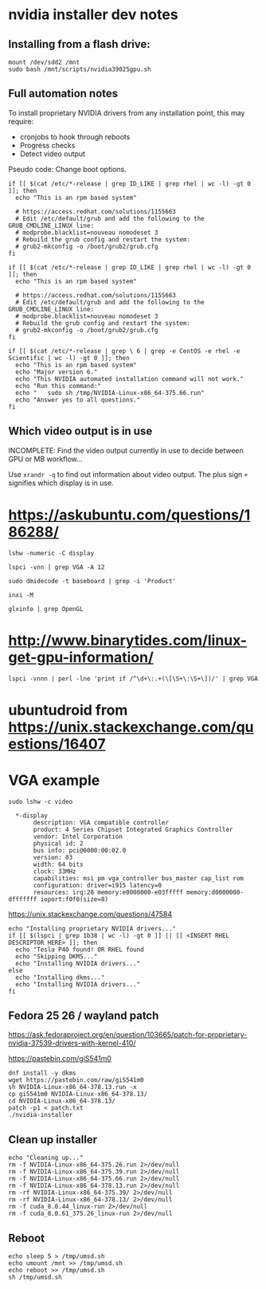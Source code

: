 # nvidia installer dev notes

## Installing from a flash drive:

```
mount /dev/sdd2 /mnt
sudo bash /mnt/scripts/nvidia39025gpu.sh
```

## Full automation notes

To install proprietary NVIDIA drivers from any installation point, this may
require:

- cronjobs to hook through reboots
- Progress checks
- Detect video output


Pseudo code: Change boot options.
```
if [[ $(cat /etc/*-release | grep ID_LIKE | grep rhel | wc -l) -gt 0 ]]; then
  echo "This is an rpm based system"

  # https://access.redhat.com/solutions/1155663
  # Edit /etc/default/grub and add the following to the GRUB_CMDLINE_LINUX line:
  # modprobe.blacklist=nouveau nomodeset 3
  # Rebuild the grub config and restart the system:
  # grub2-mkconfig -o /boot/grub2/grub.cfg
fi
  
if [[ $(cat /etc/*-release | grep ID_LIKE | grep rhel | wc -l) -gt 0 ]]; then
  echo "This is an rpm based system"
  
  # https://access.redhat.com/solutions/1155663
  # Edit /etc/default/grub and add the following to the GRUB_CMDLINE_LINUX line:
  # modprobe.blacklist=nouveau nomodeset 3
  # Rebuild the grub config and restart the system:
  # grub2-mkconfig -o /boot/grub2/grub.cfg
fi

if [[ $(cat /etc/*-release | grep \ 6 | grep -e CentOS -e rhel -e Scientific | wc -l) -gt 0 ]]; then
  echo "This is an rpm based system"
  echo "Major version 6."
  echo "This NVIDIA automated installation command will not work."
  echo "Run this command:"
  echo "   sudo sh /tmp/NVIDIA-Linux-x86_64-375.66.run"
  echo "Answer yes to all questions."
fi
```

## Which video output is in use

INCOMPLETE: Find the video output currently in use to decide between GPU or MB
workflow...

Use ```xrandr -q``` to find out information about video output.  The plus sign
```+``` signifies which display is in use.
# https://askubuntu.com/questions/186288/

```lshw -numeric -C display```

```lspci -vnn | grep VGA -A 12```

```sudo dmidecode -t baseboard | grep -i 'Product'```

```inxi -M```

```glxinfo | grep OpenGL```

# http://www.binarytides.com/linux-get-gpu-information/

```lspci -vnnn | perl -lne 'print if /^\d+\:.+(\[\S+\:\S+\])/' | grep VGA```

# ubuntudroid from https://unix.stackexchange.com/questions/16407


# VGA example

```sudo lshw -c video```

```
  *-display               
       description: VGA compatible controller
       product: 4 Series Chipset Integrated Graphics Controller
       vendor: Intel Corporation
       physical id: 2
       bus info: pci@0000:00:02.0
       version: 03
       width: 64 bits
       clock: 33MHz
       capabilities: msi pm vga_controller bus_master cap_list rom
       configuration: driver=i915 latency=0
       resources: irq:28 memory:e0000000-e03fffff memory:d0000000-dfffffff ioport:f0f0(size=8)
```

https://unix.stackexchange.com/questions/47584

```
echo "Installing proprietary NVIDIA drivers..."
if [[ $(lspci | grep 1b38 | wc -l) -gt 0 ]] || [[ <INSERT RHEL DESCRIPTOR HERE> ]]; then
  echo "Tesla P40 found! OR RHEL found
  echo "Skipping DKMS..."
  echo "Installing NVIDIA drivers..."
else
  echo "Installing dkms..."
  echo "Installing NVIDIA drivers..."
fi
```

## Fedora 25 26 / wayland patch
https://ask.fedoraproject.org/en/question/103665/patch-for-proprietary-nvidia-37539-drivers-with-kernel-410/

https://pastebin.com/giS541m0

```
dnf install -y dkms
wget https://pastebin.com/raw/giS541m0
sh NVIDIA-Linux-x86_64-378.13.run -x
cp giS541m0 NVIDIA-Linux-x86_64-378.13/
cd NVIDIA-Linux-x86_64-378.13/
patch -p1 < patch.txt
./nvidia-installer
```

## Clean up installer

```
echo "Cleaning up..."
rm -f NVIDIA-Linux-x86_64-375.26.run 2>/dev/null
rm -f NVIDIA-Linux-x86_64-375.39.run 2>/dev/null
rm -f NVIDIA-Linux-x86_64-375.66.run 2>/dev/null
rm -f NVIDIA-Linux-x86_64-378.13.run 2>/dev/null
rm -rf NVIDIA-Linux-x86_64-375.39/ 2>/dev/null
rm -rf NVIDIA-Linux-x86_64-378.13/ 2>/dev/null
rm -f cuda_8.0.44_linux-run 2>/dev/null
rm -f cuda_8.0.61_375.26_linux-run 2>/dev/null
```


## Reboot

```
echo sleep 5 > /tmp/umsd.sh
echo umount /mnt >> /tmp/umsd.sh
echo reboot >> /tmp/umsd.sh
sh /tmp/umsd.sh
```
